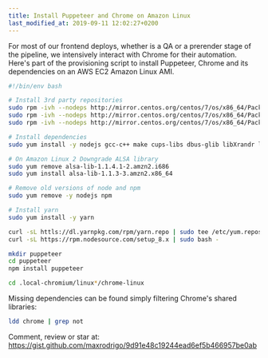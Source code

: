 ```yaml
---
title: Install Puppeteer and Chrome on Amazon Linux
last_modified_at: 2019-09-11 12:02:27+0200
---
```


For most of our frontend deploys, whether is a QA or a prerender stage of the pipeline, we intensively interact with Chrome for their automation. Here's part of the provisioning script to install Puppeteer, Chrome and its dependencies on an AWS EC2 Amazon Linux AMI.

```sh
#!/bin/env bash

# Install 3rd party repositories
sudo rpm -ivh --nodeps http://mirror.centos.org/centos/7/os/x86_64/Packages/atk-2.22.0-3.el7.x86_64.rpm
sudo rpm -ivh --nodeps http://mirror.centos.org/centos/7/os/x86_64/Packages/at-spi2-atk-2.22.0-2.el7.x86_64.rpm
sudo rpm -ivh --nodeps http://mirror.centos.org/centos/7/os/x86_64/Packages/at-spi2-core-2.22.0-1.el7.x86_64.rpm

# Install dependencies
sudo yum install -y nodejs gcc-c++ make cups-libs dbus-glib libXrandr libXcursor libXinerama cairo cairo-gobject pango libXScrnSaver gtk3

# On Amazon Linux 2 Downgrade ALSA library
sudo yum remove alsa-lib-1.1.4.1-2.amzn2.i686
sudo yum install alsa-lib-1.1.3-3.amzn2.x86_64

# Remove old versions of node and npm
sudo yum remove -y nodejs npm

# Install yarn
sudo yum install -y yarn

curl -sL httls://dl.yarnpkg.com/rpm/yarn.repo | sudo tee /etc/yum.repos.d/yarn.repo
curl -sL https://rpm.nodesource.com/setup_8.x | sudo bash -

mkdir puppeteer
cd puppeteer
npm install puppeteer

cd .local-chromium/linux*/chrome-linux
```

Missing dependencies can be found simply filtering Chrome's shared libraries:

```sh
ldd chrome | grep not
```

Comment, review or star at: <https://gist.github.com/maxrodrigo/9d91e48c19244ead6ef5b466957be0ab>
